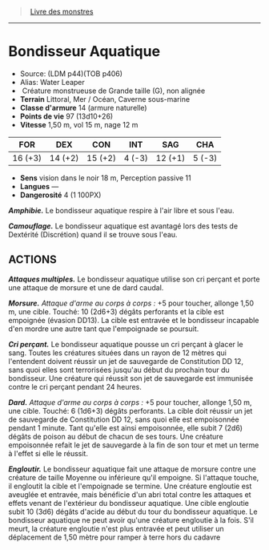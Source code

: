 ﻿> [Livre des monstres](tome_of_beasts.md)

---

# Bondisseur Aquatique

- Source: (LDM p44)(TOB p406)
- Alias: Water Leaper
-  Créature monstrueuse de Grande taille (G), non alignée
- **Terrain** Littoral, Mer / Océan, Caverne sous-marine
- **Classe d'armure** 14 (armure naturelle)
- **Points de vie** 97 (13d10+26)
- **Vitesse** 1,50 m, vol 15 m, nage 12 m

|FOR|DEX|CON|INT|SAG|CHA|
|---|---|---|---|---|---|
|16 (+3)|14 (+2)|15 (+2)|4 (-3)|12 (+1)|5 (-3)|

- **Sens** vision dans le noir 18 m, Perception passive 11
- **Langues** —
- **Dangerosité** 4 (1 100PX)

**_Amphibie._** Le bondisseur aquatique respire à l'air libre et sous l'eau.

**_Camouflage._** Le bondisseur aquatique est avantagé lors des tests de Dextérité (Discrétion) quand il se trouve sous l'eau.

## ACTIONS

**_Attaques multiples._** Le bondisseur aquatique utilise son cri perçant et porte une attaque de morsure et une de dard caudal.

**_Morsure._** _Attaque d'arme au corps à corps :_ +5 pour toucher, allonge 1,50 m, une cible. Touché: 10 (2d6+3) dégâts perforants et la cible est empoignée (évasion DD13). La cible est entravée et le bondisseur incapable d'en mordre une autre tant que l'empoignade se poursuit.

**_Cri perçant._** Le bondisseur aquatique pousse un cri perçant à glacer le sang. Toutes les créatures situées dans un rayon de 12 mètres qui l'entendent doivent réussir un jet de sauvegarde de Constitution DD 12, sans quoi elles sont terrorisées jusqu'au début du prochain tour du bondisseur. Une créature qui réussit son jet de sauvegarde est immunisée contre le cri perçant pendant 24 heures.

**_Dard._** _Attaque d'arme au corps à corps :_ +5 pour toucher, allonge 1,50 m, une cible. Touché: 6 (1d6+3) dégâts perforants. La cible doit réussir un jet de sauvegarde de Constitution DD 12, sans quoi elle est empoisonnée pendant 1 minute. Tant qu'elle est ainsi empoisonnée, elle subit 7 (2d6) dégâts de poison au début de chacun de ses tours. Une créature empoisonnée refait le jet de sauvegarde à la fin de son tour et met un terme à l'effet si elle le réussit.

**_Engloutir._** Le bondisseur aquatique fait une attaque de morsure contre une créature de taille Moyenne ou inférieure qu'il empoigne. Si l'attaque touche, il engloutit la cible et l'empoignade se termine. Une créature engloutie est aveuglée et entravée, mais bénéficie d'un abri total contre les attaques et effets venant de l'extérieur du bondisseur aquatique. Une cible engloutie subit 10 (3d6) dégâts d'acide au début du tour du bondisseur aquatique. Le bondisseur aquatique ne peut avoir qu'une créature engloutie à la fois. S'il meurt, la créature engloutie n'est plus entravée et peut utiliser un déplacement de 1,50 mètre pour ramper à terre hors du cadavre

